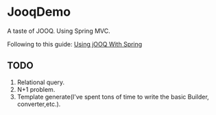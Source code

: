 # JooqDemo

A taste of JOOQ. Using Spring MVC.

Following to this guide: [Using jOOQ With Spring](http://www.petrikainulainen.net/using-jooq-with-spring/)

## TODO

1. Relational query.
2. N+1 problem.
3. Template generate(I've spent tons of time to write the basic Builder, converter,etc.).
